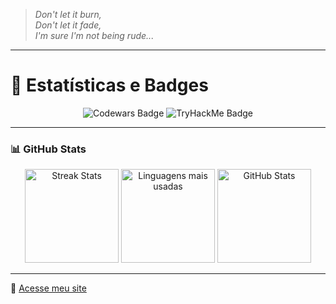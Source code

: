 > *Don't let it burn,  
> Don't let it fade,  
> I'm sure I'm not being rude...*

---

# 🎯 Estatísticas e Badges  

<div align="center">
  <img src="https://www.codewars.com/users/nertonm/badges/large" alt="Codewars Badge">
  <img src="https://tryhackme-badges.s3.amazonaws.com/nerton.png" alt="TryHackMe Badge">
</div>

---

### 📊 GitHub Stats  

<div align="center">
  <img src="https://github-readme-streak-stats.herokuapp.com/?user=Nertonm&theme=dark&hide_border=false" alt="Streak Stats" height="150px">
  <img src="https://github-readme-stats.vercel.app/api/top-langs/?username=nertonm&theme=dark&hide_border=false&include_all_commits=true&count_private=false&layout=compact" alt="Linguagens mais usadas" height="150px">
  <img src="https://github-readme-stats.vercel.app/api?username=nertonm&theme=dark&hide_border=false&include_all_commits=true&count_private=false" alt="GitHub Stats" height="150px">
</div>

---

🔗 [Acesse meu site](https://nertonm.github.io/miscellaneous/)

